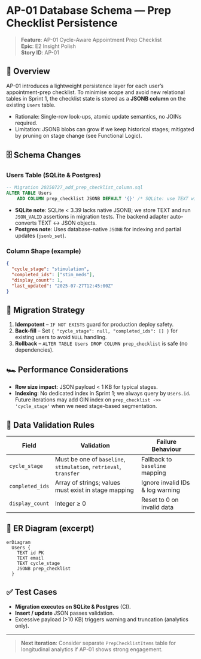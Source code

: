 # AP-01 Database Schema — Prep Checklist Persistence

> **Feature**: AP-01 Cycle-Aware Appointment Prep Checklist  
> **Epic**: E2 Insight Polish  
> **Story ID**: AP-01  

## 🎯 Overview

AP-01 introduces a lightweight persistence layer for each user’s appointment-prep checklist. To minimise scope and avoid new relational tables in Sprint 1, the checklist state is stored as a **JSONB column** on the existing `Users` table.

* Rationale: Single-row look-ups, atomic update semantics, no JOINs required.
* Limitation: JSONB blobs can grow if we keep historical stages; mitigated by pruning on stage change (see Functional Logic).

## 🗄️ Schema Changes

### Users Table (SQLite & Postgres)
```sql
-- Migration 20250727_add_prep_checklist_column.sql
ALTER TABLE Users
    ADD COLUMN prep_checklist JSONB DEFAULT '{}' /* SQLite: use TEXT with JSON validation in code */;
```
* **SQLite note**: SQLite < 3.39 lacks native JSONB; we store TEXT and run `JSON_VALID` assertions in migration tests. The backend adapter auto-converts TEXT ↔ JSON objects.
* **Postgres note**: Uses database-native `JSONB` for indexing and partial updates (`jsonb_set`).

### Column Shape (example)
```json
{
  "cycle_stage": "stimulation",
  "completed_ids": ["stim_meds"],
  "display_count": 1,
  "last_updated": "2025-07-27T12:45:00Z"
}
```

## 🔄 Migration Strategy
1. **Idempotent** – `IF NOT EXISTS` guard for production deploy safety.
2. **Back-fill** – Set `{ "cycle_stage": null, "completed_ids": [] }` for existing users to avoid `NULL` handling.
3. **Rollback** – `ALTER TABLE Users DROP COLUMN prep_checklist` is safe (no dependencies).

## 🏎️ Performance Considerations
* **Row size impact**: JSON payload < 1 KB for typical stages.
* **Indexing**: No dedicated index in Sprint 1; we always query by `Users.id`. Future iterations may add GIN index on `prep_checklist ->> 'cycle_stage'` when we need stage-based segmentation.

## 🚨 Data Validation Rules
| Field | Validation | Failure Behaviour |
|-------|-----------|-------------------|
| `cycle_stage` | Must be one of `baseline`, `stimulation`, `retrieval`, `transfer` | Fallback to `baseline` mapping |
| `completed_ids` | Array of strings; values must exist in stage mapping | Ignore invalid IDs & log warning |
| `display_count` | Integer ≥ 0 | Reset to 0 on invalid data |

## 📐 ER Diagram (excerpt)
```mermaid
erDiagram
  Users {
    TEXT id PK
    TEXT email
    TEXT cycle_stage
    JSONB prep_checklist
  }
```

## ✅ Test Cases
* **Migration executes on SQLite & Postgres** (CI).
* **Insert / update** JSON passes validation.
* Excessive payload (>10 KB) triggers warning and truncation (analytics only).

---

> **Next iteration**: Consider separate `PrepChecklistItems` table for longitudinal analytics if AP-01 shows strong engagement. 